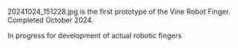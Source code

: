 20241024_151228.jpg is the first prototype of the Vine Robot Finger.
Completed October 2024.

In progress for development of actual robotic fingers
